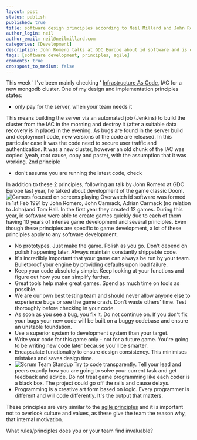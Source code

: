 ```yaml
---
layout: post
status: publish
published: true
title: software design principles according to Neil Millard and John Romero
author_login: neil
author_email: neil@neilmillard.com
categories: [Development]
description: John Romero talks at GDC Europe about id software and is design and programming principles and Neil shares two of his own about Infrastructure as Code
tags: [software development, principles, agile]
comments: true
crosspost_to_medium: false
---
```

This week ' I've been mainly checking ' [Infrastructure As Code](https://en.wikipedia.org/wiki/Infrastructure_as_Code), IAC for a new mongodb cluster. One of my design and implementation principles states:
* only pay for the server, when your team needs it

This means building the server via an automated job (Jenkins) to build the cluster from the IAC in the morning and destroy it (after a suitable data recovery is in place) in the evening.
As bugs are found in the server build and deployment code, new versions of the code are released. In this particular case it was the code need to secure user traffic and authentication.
It was a new cluster, however an old chunk of the IAC was copied (yeah, root cause, copy and paste), with the assumption that it was working. 2nd principle
* don't assume you are running the latest code, check

In addition to these 2 principles, following an talk by John Romero at GDC Europe last year, he talked about development of the game classic Doom.
![Gamers focused on screens playing Overwatch](https://upload.wikimedia.org/wikipedia/commons/2/25/Overwatch_(28943036252).jpg)
id software was formed in 1st Feb 1991 by John Romero, John Carmack, Adrian Carmack (no relation to John)and Tom Hall.
In the first year they created 12 games. During this year, id software were able to create games quickly  due to each of them having 10 years of intense game development and several principles.
Even though these principles are specific to game development, a lot of these principles apply to any software development.
* No prototypes. Just make the game. Polish as you go. Don't depend on polish happening later. Always maintain constantly shippable code.
* It's incredibly important that your game can always be run by your team. Bulletproof your engine by providing defaults upon load failure.
* Keep your code absolutely simple. Keep looking at your functions and figure out how you can simplify further.
* Great tools help make great games. Spend as much time on tools as possible.
* We are our own best testing team and should never allow anyone else to experience bugs or see the game crash. Don't waste others' time. Test thoroughly before checking in your code.
* As soon as you see a bug, you fix it. Do not continue on. If you don't fix your bugs your new code will be built on a buggy codebase and ensure an unstable foundation.
* Use a superior system to development system than your target.
* Write your code for this game only - not for a future game. You're going to be writing new code later because you'll be smarter.
* Encapsulate functionality to ensure design consistency. This minimises mistakes and saves design time.
* ![Scrum Team Standup](https://upload.wikimedia.org/wikipedia/commons/4/4a/Daily_sprint_meeting.jpg)
Try to code transparently. Tell your lead and peers exactly how you are going to solve your current task and get feedback and advice. Do not treat game programming like each coder is a black box. The project could go off the rails and cause delays.
* Programming is a creative art form based on logic. Every programmer is different and will code differently. It's the output that matters.

These principles are very similar to the [agile principles](https://agilemanifesto.org/principles.html) and it is important not to overlook culture and values, as these give the team the reason why, that internal motivation.

What rules/principles does you or your team find invaluable?
